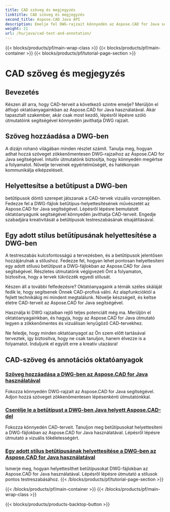 ```yaml
---
title: CAD szöveg és megjegyzés
linktitle: CAD szöveg és megjegyzés
second_title: Aspose.CAD Java API
description: Emelje fel DWG-rajzait könnyedén az Aspose.CAD for Java segítségével. Elsajátítja a betűtípusok hozzáadását és helyettesítését a DWG-fájlokban. Lépésről lépésre útmutatók a vizuális tökéletesség érdekében.
weight: 21
url: /hu/java/cad-text-and-annotation/
---
```


{{< blocks/products/pf/main-wrap-class >}}
{{< blocks/products/pf/main-container >}}
{{< blocks/products/pf/tutorial-page-section >}}

# CAD szöveg és megjegyzés


## Bevezetés 

Készen áll arra, hogy CAD-terveit a következő szintre emelje? Merüljön el átfogó oktatóanyagainkban az Aspose.CAD for Java használatával. Akár tapasztalt szakember, akár csak most kezdő, lépésről lépésre szóló útmutatóink segítségével könnyedén javíthatja DWG rajzait.

## Szöveg hozzáadása a DWG-ben

A dizájn rohanó világában minden részlet számít. Tanulja meg, hogyan adhat hozzá szöveget zökkenőmentesen DWG-rajzaihoz az Aspose.CAD for Java segítségével. Intuitív útmutatónk biztosítja, hogy könnyedén megértse a folyamatot. Növelje terveinek egyértelműségét, és hatékonyan kommunikálja elképzeléseit.

## Helyettesítse a betűtípust a DWG-ben

betűtípusok döntő szerepet játszanak a CAD-tervek vizuális vonzerejében. Fedezze fel a DWG-fájlok betűtípus-helyettesítésének művészetét az Aspose.CAD for Java segítségével. Lépésről lépésre bemutatott oktatóanyagunk segítségével könnyedén javíthatja CAD-terveit. Engedje szabadjára kreativitását a betűtípusok testreszabásának elsajátításával.

## Egy adott stílus betűtípusának helyettesítése a DWG-ben

A testreszabás kulcsfontosságú a tervezésben, és a betűtípusok jelentősen hozzájárulnak a stílushoz. Fedezze fel, hogyan lehet pontosan helyettesíteni egy adott stílusú betűtípust a DWG-fájlokban az Aspose.CAD for Java segítségével. Részletes útmutatónk végigvezeti Önt a folyamaton, biztosítva, hogy a tervek tükrözzék egyedi stílusát.

Készen áll a további felfedezésre? Oktatóanyagaink a témák széles skáláját fedik le, hogy segítsenek Önnek CAD-profivá válni. Az alapfunkcióktól a fejlett technikákig mi mindent megtalálunk. Növelje készségeit, és keltse életre CAD-terveit az Aspose.CAD for Java segítségével.

Használja ki DWG rajzaiban rejlő teljes potenciált még ma. Merüljön el oktatóanyagainkban, és hagyja, hogy az Aspose.CAD for Java útmutató legyen a zökkenőmentes és vizuálisan lenyűgöző CAD-tervekhez.

Ne feledje, hogy minden oktatóanyagot az Ön szem előtt tartásával terveztek, így biztosítva, hogy ne csak tanuljon, hanem élvezze is a folyamatot. Induljunk el együtt erre a kreatív utazásra!
## CAD-szöveg és annotációs oktatóanyagok
### [Szöveg hozzáadása a DWG-ben az Aspose.CAD for Java használatával](./add-text-in-dwg/)
Fokozza könnyedén DWG-rajzait az Aspose.CAD for Java segítségével. Adjon hozzá szöveget zökkenőmentesen lépésenkénti útmutatónkkal.
### [Cserélje le a betűtípust a DWG-ben Java helyett Aspose.CAD-del](./substitute-font-in-dwg/)
Fokozza könnyedén CAD-terveit. Tanuljon meg betűtípusokat helyettesíteni a DWG-fájlokban az Aspose.CAD for Java használatával. Lépésről lépésre útmutató a vizuális tökéletességért.
### [Egy adott stílus betűtípusának helyettesítése a DWG-ben az Aspose.CAD for Java használatával](./substitute-font-of-particular-style-in-dwg/)
Ismerje meg, hogyan helyettesíthet betűtípusokat DWG-fájlokban az Aspose.CAD for Java használatával. Lépésről lépésre útmutató a stílusok pontos testreszabásához.
{{< /blocks/products/pf/tutorial-page-section >}}

{{< /blocks/products/pf/main-container >}}
{{< /blocks/products/pf/main-wrap-class >}}

{{< blocks/products/products-backtop-button >}}
